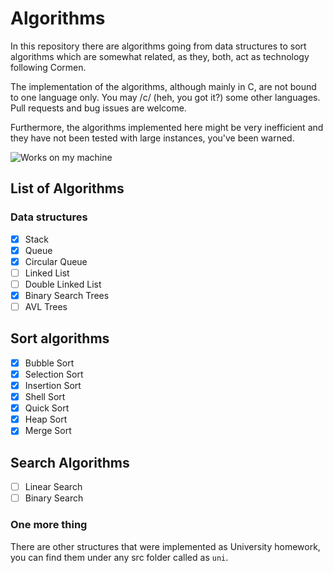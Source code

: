 # Algorithms

In this repository there are algorithms going from data structures to sort
algorithms which are somewhat related, as they, both, act as technology
following Cormen.

The implementation of the algorithms, although mainly in C, are not bound to
one language only. You may /c/ (heh, you got it?) some other languages. Pull
requests and bug issues are welcome.

Furthermore, the algorithms implemented here might be very inefficient and
they have not been tested with large instances, you've been warned.

![Works on my machine](https://cdn.rawgit.com/nikku/works-on-my-machine/v0.2.0/badge.svg)

## List of Algorithms

### Data structures

- [x] Stack
- [x] Queue
- [x] Circular Queue
- [ ] Linked List
- [ ] Double Linked List
- [x] Binary Search Trees
- [ ] AVL Trees

## Sort algorithms

- [x] Bubble Sort
- [x] Selection Sort
- [x] Insertion Sort
- [x] Shell Sort
- [x] Quick Sort
- [x] Heap Sort
- [x] Merge Sort

## Search Algorithms

- [ ] Linear Search
- [ ] Binary Search

###  One more thing

There are other structures that were implemented as University
homework, you can find them under any src folder called as `uni`.

